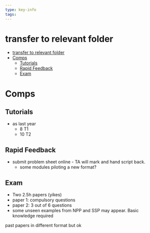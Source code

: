 ```yaml
---
type: key-info
tags: 
---
```


<!-- Don't forget table of contents : cmd+k shift+t -->

# transfer to relevant folder

- [transfer to relevant folder](#transfer-to-relevant-folder)
- [Comps](#comps)
  - [Tutorials](#tutorials)
  - [Rapid Feedback](#rapid-feedback)
  - [Exam](#exam)

# Comps

## Tutorials 
- as last year 
  - 8 T1
  - 10 T2

## Rapid Feedback

- submit problem sheet online - TA will mark and hand script back. 
  - some modules piloting a new format?

## Exam

- Two 2.5h papers (yikes)
- paper 1: compulsory questions
- paper 2: 3 out of 6 questions
- some unseen examples from NPP and SSP may appear. Basic knowledge required

past papers in different format but ok